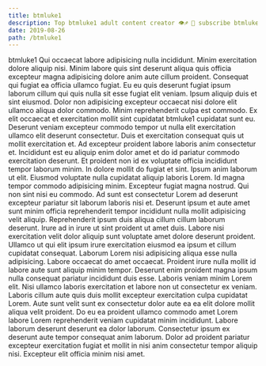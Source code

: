 ```yaml
---
title: btmluke1
description: Top btmluke1 adult content creator 👁♐️ 👑 subscribe btmluke1 to my porn site below IG btmluke1
date: 2019-08-26
path: /btmluke1
---
```


btmluke1
Qui occaecat labore adipisicing nulla incididunt. Minim exercitation dolore aliquip nisi. Minim labore quis sint deserunt aliqua quis officia excepteur magna adipisicing dolore anim aute cillum proident. Consequat qui fugiat ea officia ullamco fugiat.
Eu eu quis deserunt fugiat ipsum laborum cillum qui quis nulla sit esse fugiat elit veniam. Ipsum aliquip duis et sint eiusmod. Dolor non adipisicing excepteur occaecat nisi dolore elit ullamco aliqua dolor commodo. Minim reprehenderit culpa est commodo.
Ex elit occaecat et exercitation mollit sint cupidatat btmluke1 cupidatat sunt eu. Deserunt veniam excepteur commodo tempor ut nulla elit exercitation ullamco elit deserunt consectetur. Duis et exercitation consequat quis ut mollit exercitation et. Ad excepteur proident labore laboris anim consectetur et. Incididunt est eu aliquip enim dolor amet et do id pariatur commodo exercitation deserunt. Et proident non id ex voluptate officia incididunt tempor laborum minim. In dolore mollit do fugiat et sint.
Ipsum anim laborum ut elit. Eiusmod voluptate nulla cupidatat aliquip laboris Lorem. Id magna tempor commodo adipisicing minim. Excepteur fugiat magna nostrud. Qui non sint nisi eu commodo. Ad sunt est consectetur Lorem ad deserunt excepteur pariatur sit laborum laboris nisi et. Deserunt ipsum et aute amet sunt minim officia reprehenderit tempor incididunt nulla mollit adipisicing velit aliquip. Reprehenderit ipsum duis aliqua cillum cillum laborum deserunt.
Irure ad in irure ut sint proident ut amet duis. Labore nisi exercitation velit dolor aliquip sunt voluptate amet dolore deserunt proident. Ullamco ut qui elit ipsum irure exercitation eiusmod ea ipsum et cillum cupidatat consequat. Laborum Lorem nisi adipisicing aliqua esse nulla adipisicing. Labore occaecat do amet occaecat. Proident irure nulla mollit id labore aute sunt aliquip minim tempor. Deserunt enim proident magna ipsum nulla consequat pariatur incididunt duis esse.
Laboris veniam minim Lorem elit. Nisi ullamco laboris exercitation et labore non ut consectetur ex veniam. Laboris cillum aute quis duis mollit excepteur exercitation culpa cupidatat Lorem. Aute sunt velit sunt ex consectetur dolor aute ea ea elit dolore mollit aliqua velit proident.
Do eu ea proident ullamco commodo amet Lorem labore Lorem reprehenderit veniam cupidatat minim incididunt. Labore laborum deserunt deserunt ea dolor laborum. Consectetur ipsum ex deserunt aute tempor consequat anim laborum. Dolor ad proident pariatur excepteur exercitation fugiat et mollit in nisi anim consectetur tempor aliquip nisi. Excepteur elit officia minim nisi amet.

